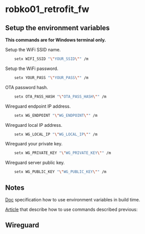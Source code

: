 # robko01_retrofit_fw



## Setup the environment variables 
**This commands are for Windows terminal only.**

Setup the WiFi SSID name.
```sh
    setx WIFI_SSID "\"YOUR_SSID\"" /m
```

Setup the WiFi password.
```sh
    setx YOUR_PASS "\"YOUR_PASS\"" /m
```

OTA password hash.
```sh
    setx OTA_PASS_HASH "\"OTA_PASS_HASH\"" /m
```

Wireguard endpoint IP address.
```sh
    setx WG_ENDPOINT "\"WG_ENDPOINT\"" /m
```

Wireguard local IP address.
```sh
    setx WG_LOCAL_IP "\"WG_LOCAL_IP\"" /m
```

Wireguard your private key.
```sh
    setx WG_PRIVATE_KEY "\"WG_PRIVATE_KEY\"" /m
```

Wireguard server public key.
```sh
    setx WG_PUBLIC_KEY "\"WG_PUBLIC_KEY\"" /m
```

## Notes

[Doc](https://docs.platformio.org/en/latest/envvars.html) specification how to use environment variables in build time.

[Article](https://community.platformio.org/t/providing-credentials-without-the-keys-being-displayed-in-the-code/32437/3) that describe how to use commands described previous:

## Wireguard


